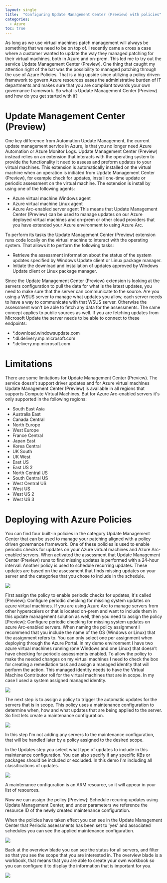 ```yaml
---
layout: single
title:  "Configuring Update Management Center (Preview) with policies"
categories: 
  - Azure
toc: true
---
```

As long as we use virtual machines patch management will always be something that we need to be on top of. I recently came a cross a case where a customer wanted to update the way they managed patching for their virtual machines, both in Azure and on-prem. This led me to try out the service Update Management Center (Preview). One thing that caught my attention right of the bat was the possibility to managed patching through the use of Azure Policies. That is a big upside since utilizing a policy driven framework to govern Azure resources eases the administrative burden of IT departments and makes sure that you are compliant towards your own governance framework.
So what is Update Management Center (Preview) and how do you get started with it? 

# Update Management Center (Preview)
One key difference from Automation Update Management, the current update management service in Azure, is that you no longer need Azure Automation or Azure Monitor Logs. Update Management Center (Preview) instead relies on an extension that interacts with the operating system to provide the functionality it need to assess and preform updates to your virtual machines. This extension is automatically installed on the virtual machine when an operation is initiated from Update Management Center (Preview), for example check for updates, install one-time update or periodic assessment on the virtual machine. The extension is install by using one of the following agents: 
- Azure virtual machine Windows agent
- Azure virtual machine Linux agent
- Azure Arc-enabled server agent
This means that Update Management Center (Preview) can be used to manage updates on our Azure deployed virtual machines and on-prem or other cloud providers that you have extended your Azure environment to using Azure Arc. 

To perform its tasks the Update Management Center (Preview) extension runs code locally on the virtual machine to interact with the operating system. That allows it to perform the following tasks: 
- Retrieve the assessment information about the status of the system updates specified by Windows Update client or Linux package manager.
- Initiate the download and installation of updates approved by Windows Update client or Linux package manager. 

Since the Update Management Center (Preview) extension is looking at the servers configuration to pull the data for what is the latest updates, you need to make sure that the server can communicate to the source. Are you using a WSUS server to manage what updates you allow, each server needs to have a way to communicate with that WSUS server. Otherwise the assessment won't be able to fetch any data for the assessments. The same concept applies to public sources as well. If you are fetching updates from Microsoft Update the server needs to be able to connect to these endpoints:
- *.download.windowsupdate.com
- *.dl.delivery.mp.microsoft.com
- *.delivery.mp.microsoft.com

# Limitations
There are some limitations for Update Management Center (Preview). The service doesn't support driver updates and for Azure virtual machines Update Management Center (Preview) is available in all regions that supports Compute Virtual Machines. But for Azure Arc-enabled servers it's only supported in the following regions:
- South East Asia
- Australia East
- Canada Central
- North Europe
- West Europe
- France Central
- Japan East
- Korea Central
- UK South
- UK West
- East US
- East US 2
- North Central US
- South Central US
- West Central US
- West US
- West US 2
- West US 3

# Deploying with Azure Policies
You can find four built-in policies in the category Update Management Center that can be used to manage your patching aligned with a policy driven governance framework. One of these policies is used to enable periodic checks for updates on your Azure virtual machines and Azure Arc-enabled servers. When activated the assessment that Update Management Center (Preview) runs to find missing updates is performed with a 24-hour interval. Another policy is used to schedule recurring updates. These updates are based on the assessment that finds missing updates on your server and the categories that you chose to include in the schedule. 

![](/assets/img/umc-policies.png)

First assign the policy to enable periodic checks for updates, it's called [Preview]: Configure periodic checking for missing system updates on azure virtual machines. If you are using Azure Arc to manage servers from other hyperscalers or that is located on-prem and want to include them in this update management solution as well, then you need to assign the policy [Preview]: Configure periodic checking for missing system updates on azure Arc-enabled servers. When naming the policy assignment I recommend that you include the name of the OS (Windows or Linux) that the assignment refers to. You can only select one per assignment when deploying through the Azure Portal. In my demo environment I have two azure virtual machines running (one Windows and one Linux) that doesn’t have checking for periodic assessments enabled. To allow the policy to make the needed changes on my virtual machines I need to check the box for creating a remediation task and assign a managed identity that will perform the action. This managed identity needs to have the Virtual Machine Contributor roll for the virtual machines that are in scope. In my case I used a system assigned managed identity.

![](/assets/img/umc-policies-assignment.png)

The next step is to assign a policy to trigger the automatic updates for the servers that is in scope. This policy uses a maintenance configuration to determine when, how and what updates that are being applied to the server. So first lets create a maintenance configuration. 

![](/assets/img/umc-maintenance-configuration.png)

In this step I'm not adding any servers to the maintenance configuration, that will be handled later by a policy assigned to the desired scope. 

In the Updates step you select what type of updates to include in this maintenance configuration. You can also specify if any specific KBs or packages should be included or excluded. In this demo I'm including all classifications of updates.

![](/assets/img/umc-maintenance-configuration-updates.png)

A maintenance configuration is an ARM resource, so it will appear in your list of resources. 

Now we can assign the policy [Preview]: Schedule recuring updates using Update Management Center, and under parameters we reference the resource ID of the newly created maintenance configuration. 

When the policies have taken effect you can see in the Update Management Center that Periodic assessments has been set to 'yes' and associated schedules you can see the applied maintenance configuration.

![](/assets/img/umc-machines.png)

Back at the overview blade you can see the status for all servers, and filter so that you see the scope that you are interested in. The overview blade is a workbook, that means that you are able to create your own workbook so you can configure it to display the information that is important for you. 

![](/assets/img/umc-overview.png)

